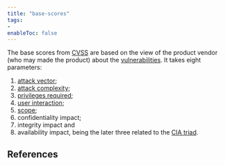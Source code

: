 ```yaml
---
title: "base-scores"
tags:
- 
enableToc: false
---
```


The base scores from [CVSS](notes/cvss.md) are based on the view of the product vendor (who may made the product) about the [vulnerabilities](notes/vulnerability.md). It takes eight parameters:
1. [attack vector](notes/attack-vector.md);
1. [attack complexity](notes/attack-complexity.md);
1. [privileges required](notes/system-privileges.md);
1. [user interaction](notes/user-interaction.md);
1. [scope](notes/attack-scope.md);
1. confidentiality impact;
1. integrity impact and
1. availability impact,
being the later three related to the [CIA triad](notes/cia-triad.md).

## References
